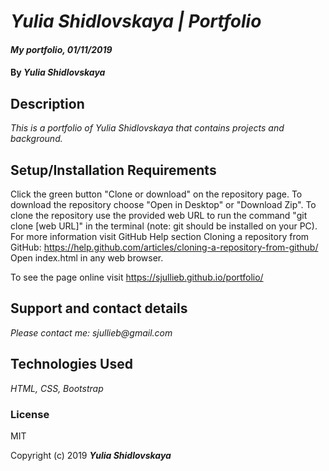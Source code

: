 # _Yulia Shidlovskaya | Portfolio_

#### _My portfolio, 01/11/2019_

#### By _**Yulia Shidlovskaya**_

## Description

_This is a portfolio of Yulia Shidlovskaya that contains projects and background._

## Setup/Installation Requirements

Click the green button "Clone or download" on the repository page.
To download the repository choose "Open in Desktop" or "Download Zip".
To clone the repository use the provided web URL to run the command "git clone [web URL]" in the terminal 
(note: git should be installed on your PC).  For more information visit GitHub Help section Cloning a repository from GitHub:
https://help.github.com/articles/cloning-a-repository-from-github/
Open index.html in any web browser.

To see the page online visit https://sjullieb.github.io/portfolio/

## Support and contact details

_Please contact me: sjullieb@gmail.com_

## Technologies Used

_HTML, CSS, Bootstrap_

### License
MIT

Copyright (c) 2019 **_Yulia Shidlovskaya_**
